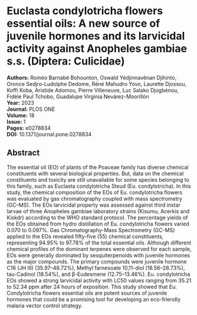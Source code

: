 # Euclasta condylotricha flowers essential oils: A new source of juvenile hormones and its larvicidal activity against Anopheles gambiae s.s. (Diptera: Culicidae)

**Authors:** Roméo Barnabé Bohounton, Oswald Yédjinnavênan Djihinto, Oronce Sedjro-Ludolphe Dedome, Réné Mahudro Yovo, Laurette Djossou, Koffi Koba, Aristide Adomou, Pierre Villeneuve, Luc Salako Djogbénou, Fidèle Paul Tchobo, Guadalupe Virginia Nevárez-Moorillón  
**Year:** 2023  
**Journal:** PLOS ONE  
**Volume:** 18  
**Issue:** 1  
**Pages:** e0278834  
**DOI:** 10.1371/journal.pone.0278834  

## Abstract
The essential oil (EO) of plants of the Poaceae family has diverse chemical constituents with several biological properties. But, data on the chemical constituents and toxicity are still unavailable for some species belonging to this family, such as Euclasta condylotricha Steud (Eu. condylotricha). In this study, the chemical composition of the EOs of Eu. condylotricha flowers was evaluated by gas chromatography coupled with mass spectrometry (GC–MS). The EOs larvicidal property was assessed against third instar larvae of three Anopheles gambiae laboratory strains (Kisumu, Acerkis and Kiskdr) according to the WHO standard protocol. The percentage yields of the EOs obtained from hydro distillation of Eu. condylotricha flowers varied 0.070 to 0.097%. Gas Chromatography-Mass Spectrometry (GC-MS) applied to the EOs revealed fifty-five (55) chemical constituents, representing 94.95% to 97.78% of the total essential oils. Although different chemical profiles of the dominant terpenes were observed for each sample, EOs were generally dominated by sesquiterpenoids with juvenile hormones as the major compounds. The primary compounds were juvenile hormone C16 (JH III) (35.97–48.72%), Methyl farnesoate 10,11-diol (18.56–28.73%), tau-Cadinol (18.54%), and β-Eudesmene (12.75–13.46%). Eu. condylotricha EOs showed a strong larvicidal activity with LC50 values ranging from 35.21 to 52.34 ppm after 24 hours of exposition. This study showed that Eu. Condylotricha flowers essential oils are potent sources of juvenile hormones that could be a promising tool for developing an eco-friendly malaria vector control strategy.

